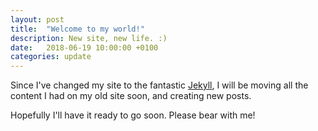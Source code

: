 ```yaml
---
layout: post
title:  "Welcome to my world!"
description: New site, new life. :)
date:   2018-06-19 10:00:00 +0100
categories: update
---
```

Since I've changed my site to the fantastic [Jekyll](https://jekyllrb.com), I will be moving all the content I had on my old site soon, and creating new posts.

Hopefully I'll have it ready to go soon. Please bear with me!